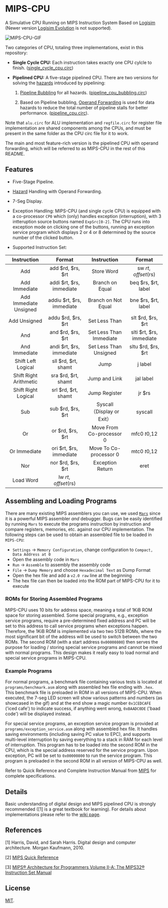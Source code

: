 # MIPS-CPU

A Simulative CPU Running on MIPS Instruction System Based on [Logisim](http://www.cburch.com/logisim/) (Newer version [Logisim Evolution](https://github.com/reds-heig/logisim-evolution) is not supported).

![MIPS-CPU-GIF](https://github.com/yuxincs/MIPS-CPU/raw/main/demo.gif)

Two categories of CPU, totaling three implementations, exist in this repository:

* **Single Cycle CPU:** Each instruction takes exactly one CPU cylcle to finish. ([single_cycle_cpu.circ](https://github.com/yuxincs/MIPS-CPU/blob/main/src/single_cycle_cpu.circ))

* **Pipelined CPU:** A five-stage pipelined CPU. There are two versions for solving the [hazards](https://en.wikipedia.org/wiki/Hazard_(computer_architecture)) introduced by pipelining: 

  1. [Pipeline Bubbling](https://en.wikipedia.org/wiki/Hazard_(computer_architecture)#PIPELINE-FLUSH) for all hazards. ([pipeline_cpu_bubbling.circ](https://github.com/yuxincs/MIPS-CPU/blob/main/src/pipeline_cpu_bubbling.circ))

  2. Based on Pipeline bubbling, [Operand Forwarding](https://en.wikipedia.org/wiki/Operand_forwarding) is used for data hazards to reduce the total number of pipeline stalls for better performance. ([pipeline_cpu.circ](https://github.com/yuxincs/MIPS-CPU/blob/main/src/pipeline_cpu.circ)).

Note that `alu.circ` for ALU implementation and `regfile.circ` for register file implementation are shared components among the CPUs, and must be present in the same folder as the CPU circ file for it to work.

The main and most feature-rich version is the pipelined CPU with operand forwarding, which will be referred to as MIPS-CPU in the rest of this README.

## Features

* Five-Stage Pipeline.

* [Hazard](https://en.wikipedia.org/wiki/Hazard_(computer_architecture)) Handling with Operand Forwarding.

* 7-Seg Display.

* Exception Handling: MIPS-CPU (and single cycle CPU) is equipped with a co-processor `CP0` which (only) handles exception (interruption), with 3 intteruption source buttons named `ExpSrc[0-2]`. The CPU runs into exception mode on clicking one of the buttons, running an exception service program which displays 2 or 4 or 8 determined by the source number of the clicked button.

* Supported Instruction Set:

**Instruction**|**Format**|**Instruction**|**Format**
:-----:|:-----:|:-----:|:-----:
Add|add $rd, $rs, $rt|Store Word|sw $rt, offset($rs)
Add Immediate|addi $rt, $rs, immediate|Branch on Equal|beq $rs, $rt, label
Add Immediate Unsigned|addiu $rt, $rs, immediate|Branch on Not Equal|bne $rs, $rt, label
Add Unsigned|addu $rd, $rs, $rt|Set Less Than|slt $rd, $rs, $rt
And|and $rd, $rs, $rt|Set Less Than Immediate|slti $rt, $rs, immediate
And Immediate|andi $rt, $rs, immediate|Set Less Than Unsigned|sltu $rd, $rs, $rt
Shift Left Logical|sll $rd, $rt, shamt|Jump|j label
Shift Right Arithmetic|sra $rd, $rt, shamt|Jump and Link|jal label
Shift Right Logical|srl $rd, $rt, shamt|Jump Register|jr $rs
Sub|sub $rd, $rs, $rt|Syscall（Display or Exit）|syscall
Or|or $rd, $rs, $rt|Move From Co-processor 0|mfc0 $t0,$12
Or Immediate|ori $rt, $rs, immediate|Move To Co-processor 0|mtc0 $t0,$12
Nor|nor $rd, $rs, $rt|Exception Return|eret
Load Word|lw $rt, offset($rs)| | 

  
## Assembling and Loading Programs

There are many existing MIPS assemblers you can use, we used 
[`Mars`](http://courses.missouristate.edu/kenvollmar/mars/) since it is a powerful MIPS assembler
_and_ debugger. Bugs can be easily identified by running `Mars` to execute the programs 
instruction by instruction and compare registers, memories, etc. against our CPU implementation. 
The following steps can be used to obtain an assembled file to be loaded in `MIPS-CPU`:

  * `Settings` -> `Memory Configuration`, change configuration to `Compact, Data Address at 0`
  * Open the assembly code in `Mars`
  * `Run` -> `Assemble` to assembly the assembly code
  * `File` -> `Dump Memory` and choose `Hexadecimal Text` as Dump Format
  * Open the hex file and add a `v2.0 raw` line at the beginning
  * The hex file can then be loaded into the ROM part of MIPS-CPU for it to execute

### ROMs for Storing Assembled Programs
MIPS-CPU uses 10 bits for address space, meaning a total of 1KiB ROM space for storing assembled. 
Some special programs, e.g., exception service programs, require a pre-determined fixed address and
PC will be set to this address to call service programs when exceptions happen. Therefore, the 1KiB
ROM is implemented via two two 512B ROMs, where the most significant bit of the address will be 
used to switch between the two ROMs. The second ROM (with a start address `0x00000800`) then serves
the purpose for loading / storing special service programs and cannot be mixed with normal 
programs. This design makes it really easy to load normal and special service programs in MIPS-CPU.

### Example Programs
For normal programs, a benchmark file containing various tests is located at 
`programs/benchmark.asm` along with assembled hex file ending with `.hex`. This benchmark file is 
preloaded in ROM in all versions of MIPS-CPU. When executed, the 7-seg LED screen will show various 
patterns and numbers (as showcased in the gif) and at the end show a magic number `0x1CEDCAFE` 
('iced cafe') to indicate success, if anything went wrong, `0xBAADC0DE` ('baad code') will be 
displayed instead.

For special service programs, an exception service program is provided at 
`programs/exception_service.asm` along with assembled  hex file. It handles saving environments 
(including saving PC value to EPC), and supports multi-level interruption by saving everything to 
a stack in RAM for each level of interruption. This program has to be loaded into the second ROM in 
the CPU, which is the special address reserved for the service program. Upon exception, PC will be 
set to `0x00000800` to run the service program. This program is preloaded in the second ROM in all 
version of MIPS-CPU as well.

Refer to Quick Reference and Complete Instruction Manual from [MIPS](https://www.mips.com/products/architectures/mips32-2/) for complete specifications.

## Details

Basic understanding of digital design and MIPS pipelined CPU is strongly recommended ([1] is a great textbook for learning). For details about implementations please refer to the [wiki page](https://github.com/yuxincs/MIPS-CPU/wiki).

## References
[1] Harris, David, and Sarah Harris. Digital design and computer architecture. Morgan Kaufmann, 2010.

[2] [MIPS Quick Reference](https://s3-eu-west-1.amazonaws.com/downloads-mips/documents/MD00565-2B-MIPS32-QRC-01.01.pdf)

[3] [MIPS® Architecture for Programmers Volume II-A: The MIPS32® Instruction Set Manual](https://s3-eu-west-1.amazonaws.com/downloads-mips/documents/MD00086-2B-MIPS32BIS-AFP-6.06.pdf)

## License
[MIT](https://github.com/yuxincs/MIPS-CPU/blob/master/LICENSE).
